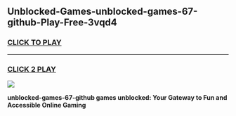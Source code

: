 
## Unblocked-Games-unblocked-games-67-github-Play-Free-3vqd4
<h3>
<a href="https://premium76.site?title=unblocked-games-67-github&ref=19M">CLICK TO PLAY</a></h3>
<hr>

<h3>
<a href="https://premium76.site?title=unblocked-games-67-github&ref=19M">CLICK 2 PLAY</a>
  
</h3>

<a href="https://premium76.site?title=unblocked-games-67-github&ref=19M"><img src="https://clearcache.store/games.png"></a>


**unblocked-games-67-github games unblocked: Your Gateway to Fun and Accessible Online Gaming**
